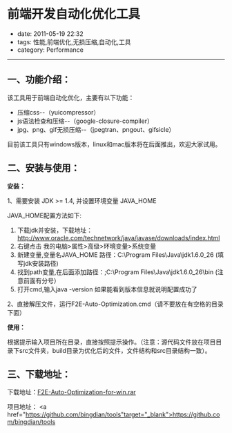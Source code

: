 # 前端开发自动化优化工具

- date: 2011-05-19 22:32
- tags: 性能,前端优化,无损压缩,自动化,工具
- category: Performance

----------------

## 一、功能介绍：

该工具用于前端自动化优化，主要有以下功能：

* 压缩css--（yuicompressor）
* js语法检查和压缩--（google-closure-compiler）
* jpg、png、gif无损压缩--（jpegtran、pngout、gifsicle）

目前该工具只有windows版本，linux和mac版本将在后面推出，欢迎大家试用。

## 二、安装与使用：

**安装：**

1、需要安装 JDK >= 1.4, 并设置环境变量 JAVA_HOME

JAVA_HOME配置方法如下:

1. 下载jdk并安装，下载地址：<a href="http://www.oracle.com/technetwork/java/javase/downloads/index.html" target="_blank">http://www.oracle.com/technetwork/java/javase/downloads/index.html</a>
2. 右键点击 我的电脑>属性>高级>环境变量>系统变量
3. 新建变量,变量名JAVA_HOME 路径：C:\Program Files\Java\jdk1.6.0_26 (填写jdk安装路径)
4. 找到path变量,在后面添加路径：;C:\Program Files\Java\jdk1.6.0_26\bin (注意前面有分号）
5. 打开cmd,输入java -version 如果能看到版本信息就说明配置成功了

2、直接解压文件，运行F2E-Auto-Optimization.cmd（请不要放在有空格的目录下面）

**使用：**

根据提示输入项目所在目录，直接按照提示操作。（注意：源代码文件放在项目目录下src文件夹，build目录为优化后的文件，文件结构和src目录结构一致）。

## 三、下载地址：

下载地址：<a href="http://www.wlog.cn/usr/uploads/2011/06/1127265507.rar" title="F2E-Auto-Optimization-for-win">F2E-Auto-Optimization-for-win.rar</a>

项目地址： <a href="https://github.com/bingdian/tools"target="_blank">https://github.com/bingdian/tools</a>
